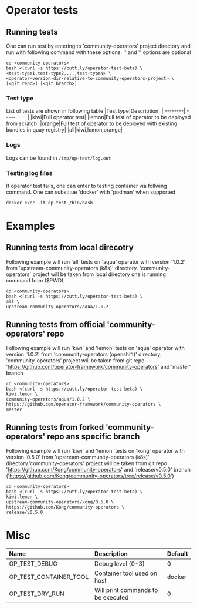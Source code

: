 # Operator tests

## Running tests
One can run test by entering to 'community-operators' project directory and run with following command with these options. '<git repo>' and '<git branch>' options are optional
```
cd <community-operators>
bash <(curl -s https://cutt.ly/operator-test-beta) \
<test-type1,test-type2,...,test-typeN> \
<operator-version-dir-relative-to-community-operators-project> \
[<git repo>] [<git branch>]
```

### Test type

List of tests are shown in following table
|Test type|Description|
|:--------|:----------|
|kiwi|Full operator test|
|lemon|Full test of operator to be deployed from scratch|
|orange|Full test of operator to be deployed with existing bundles in quay registry|
|all|kiwi,lemon,orange|

### Logs
Logs can be found in `/tmp/op-test/log.out`

### Testing log files
If operator test fails, one can enter to testing container via follwing command. One can substitue 'docker' with 'podman' when supported
```
docker exec -it op-test /bin/bash
```

# Examples

## Running tests from local direcotry
Following example will run 'all' tests on 'aqua' operator with version '1.0.2' from 'upstream-community-operators (k8s)' directory. 'community-operators' project will be taken from local directory one is running command from ($PWD).
```
cd <community-operators>
bash <(curl -s https://cutt.ly/operator-test-beta) \
all \
upstream-community-operators/aqua/1.0.2
```

## Running tests from official 'community-operators' repo

Following example will run 'kiwi' and 'lemon' tests on 'aqua' operator with version '1.0.2' from 'community-operators (openshift)' directory. 'community-operators' project will be taken from git repo 'https://github.com/operator-framework/community-operators' and 'master' branch
```
cd <community-operators>
bash <(curl -s https://cutt.ly/operator-test-beta) \
kiwi,lemon \
community-operators/aqua/1.0.2 \
https://github.com/operator-framework/community-operators \
master
```

## Running tests from forked 'community-operators' repo ans specific branch
Following example will run 'kiwi' and 'lemon' tests on 'kong' operator with version '0.5.0' from 'upstream-community-operators (k8s)' directory.'community-operators' project will be taken from git repo 'https://github.com/Kong/community-operators' and 'release/v0.5.0' branch ('https://github.com/Kong/community-operators/tree/release/v0.5.0')
```
cd <community-operators>
bash <(curl -s https://cutt.ly/operator-test-beta) \
kiwi,lemon \
upstream-community-operators/kong/0.5.0 \
https://github.com/Kong/community-operators \
release/v0.5.0
```

# Misc

|Name|Description|Default|
|:--------|:----------|:----|
|OP_TEST_DEBUG|Debug level (0-3)|0|
|OP_TEST_CONTAINER_TOOL|Container tool used on host|docker|
|OP_TEST_DRY_RUN|Will print commands to be executed|0|
